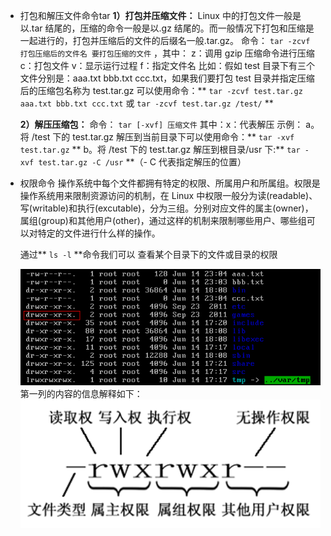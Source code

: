 - 打包和解压文件命令tar
  **1）打包并压缩文件：**
  Linux 中的打包文件一般是以.tar 结尾的，压缩的命令一般是以.gz 结尾的。而一般情况下打包和压缩是一起进行的，打包并压缩后的文件的后缀名一般.tar.gz。 命令： `tar -zcvf 打包压缩后的文件名 要打包压缩的文件` ，其中：
  z：调用 gzip 压缩命令进行压缩
  c：打包文件
  v：显示运行过程
  f：指定文件名
  比如：假如 test 目录下有三个文件分别是：aaa.txt bbb.txt ccc.txt，如果我们要打包 test 目录并指定压缩后的压缩包名称为 test.tar.gz 可以使用命令：** `tar -zcvf test.tar.gz aaa.txt bbb.txt ccc.txt` 或 `tar -zcvf test.tar.gz /test/` **
  
  **2）解压压缩包：**
  命令： `tar [-xvf] 压缩文件`
  其中：x：代表解压
  示例：
  a。将 /test 下的 test.tar.gz 解压到当前目录下可以使用命令：** `tar -xvf test.tar.gz` **
  b。将 /test 下的 test.tar.gz 解压到根目录/usr 下:** `tar -xvf test.tar.gz -C /usr` **（- C 代表指定解压的位置）
- 权限命令
  操作系统中每个文件都拥有特定的权限、所属用户和所属组。权限是操作系统用来限制资源访问的机制，在 Linux 中权限一般分为读(readable)、写(writable)和执行(excutable)，分为三组。分别对应文件的属主(owner)，属组(group)和其他用户(other)，通过这样的机制来限制哪些用户、哪些组可以对特定的文件进行什么样的操作。
  
  通过** `ls -l` **命令我们可以 查看某个目录下的文件或目录的权限
  
  ![image.png](../assets/image_1656750273440_0.png)
  第一列的内容的信息解释如下：
  ![image.png](../assets/image_1656750325968_0.png)